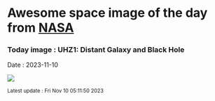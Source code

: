 
# Awesome space image of the day from [NASA](https://api.nasa.gov/)

### Today image : UHZ1: Distant Galaxy and Black Hole
Date : 2023-11-10

![](https://apod.nasa.gov/apod/image/2311/uhz1_1024.jpg)

<small>Latest update : Fri Nov 10 05:11:50 2023</small>
        